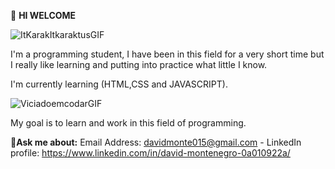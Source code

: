 🩻 **HI WELCOME**


![ItKarakItkaraktusGIF](https://user-images.githubusercontent.com/128432284/236302062-d7f1c021-7f7a-41c8-a0b7-ec265a916e2a.gif)


I'm a programming student, I have been in this field for a very short time 
but I really like learning and putting into practice what little I know.

I'm currently learning (HTML,CSS and JAVASCRIPT).


![ViciadoemcodarGIF](https://user-images.githubusercontent.com/128432284/236301086-f2327a0a-c755-4240-a73a-fdb768b4e15b.gif)

My goal is to learn and work in this field of programming. 

🌟**Ask me about:** Email Address: davidmonte015@gmail.com - LinkedIn profile: https://www.linkedin.com/in/david-montenegro-0a010922a/
           
